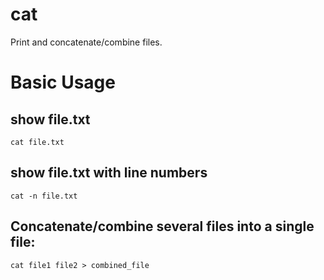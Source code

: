 # cat

Print and concatenate/combine files.

# Basic Usage

## show file.txt
    
`cat file.txt`

## show file.txt with line numbers

`cat -n file.txt`                                                                                           

## Concatenate/combine several files into a single file:                                             
                                                                                              
`cat file1 file2 > combined_file `                                                              
                                                                                                                                                                       
